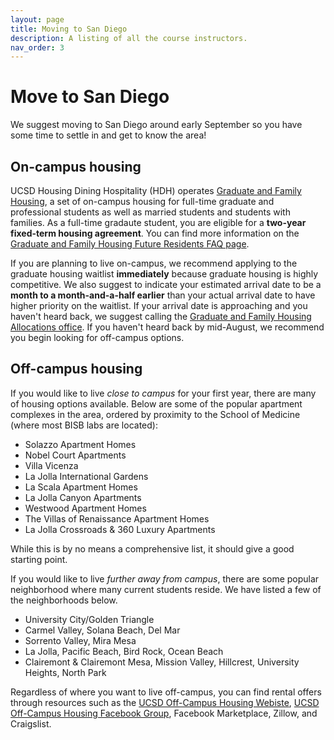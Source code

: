 ```yaml
---
layout: page
title: Moving to San Diego
description: A listing of all the course instructors.
nav_order: 3
---
```


# Move to San Diego

We suggest moving to San Diego around early September so you have some time to settle in and get to know the area!

## On-campus housing

UCSD Housing Dining Hospitality (HDH) operates [Graduate and Family Housing](https://hdhgradfamilyhousing.ucsd.edu/), a set of on-campus housing for full-time graduate and professional students as well as married students and students with families. As a full-time gradaute student, you are eligible for a **two-year fixed-term housing agreement**. You can find more information on the [Graduate and Family Housing Future Residents FAQ page](https://hdhgradfamilyhousing.ucsd.edu/faq/future-residents.html#Questions-about-Living-at-UC-Sa).

If you are planning to live on-campus, we recommend applying to the graduate housing waitlist **immediately** because graduate housing is highly competitive. We also suggest to indicate your estimated arrival date to be a **month to a month-and-a-half earlier** than your actual arrival date to have higher priority on the waitlist. If your arrival date is approaching and you haven't heard back, we suggest calling the [Graduate and Family Housing Allocations office](https://hdhgradfamilyhousing.ucsd.edu/about-us/contact-us.html). If you haven't heard back by mid-August, we recommend you begin looking for off-campus options.

## Off-campus housing

If you would like to live *close to campus* for your first year, there are many of housing options available. Below are some of the popular apartment complexes in the area, ordered by proximity to the School of Medicine (where most BISB labs are located):

- Solazzo Apartment Homes
- Nobel Court Apartments
- Villa Vicenza
- La Jolla International Gardens
- La Scala Apartment Homes
- La Jolla Canyon Apartments
- Westwood Apartment Homes
- The Villas of Renaissance Apartment Homes
- La Jolla Crossroads & 360 Luxury Apartments

While this is by no means a comprehensive list, it should give a good starting point.

If you would like to live *further away from campus*, there are some popular neighborhood where many current students reside. We have listed a few of the neighborhoods below.

- University City/Golden Triangle
- Carmel Valley, Solana Beach, Del Mar
- Sorrento Valley, Mira Mesa
- La Jolla, Pacific Beach, Bird Rock, Ocean Beach
- Clairemont & Clairemont Mesa, Mission Valley, Hillcrest, University Heights, North Park

Regardless of where you want to live off-campus, you can find rental offers through resources such as the [UCSD Off-Campus Housing Webiste](https://offcampushousing.ucsd.edu/), [UCSD Off-Campus Housing Facebook Group](https://www.facebook.com/groups/2387457222/), Facebook Marketplace, Zillow, and Craigslist.